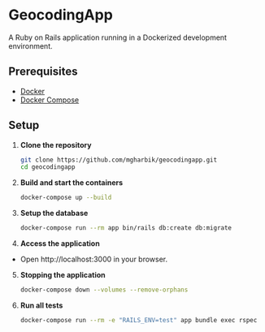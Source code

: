 # GeocodingApp

A Ruby on Rails application running in a Dockerized development environment.

## Prerequisites

- [Docker](https://www.docker.com/)
- [Docker Compose](https://docs.docker.com/compose/install/)

## Setup

1. **Clone the repository**  
   ```sh
   git clone https://github.com/mgharbik/geocodingapp.git
   cd geocodingapp

2. **Build and start the containers**  
   ```sh
   docker-compose up --build

3. **Setup the database**  
   ```sh
   docker-compose run --rm app bin/rails db:create db:migrate

4. **Access the application**  
  - Open http://localhost:3000 in your browser.

5. **Stopping the application**  
   ```sh
   docker-compose down --volumes --remove-orphans

6. **Run all tests**  
   ```sh
   docker-compose run --rm -e "RAILS_ENV=test" app bundle exec rspec

